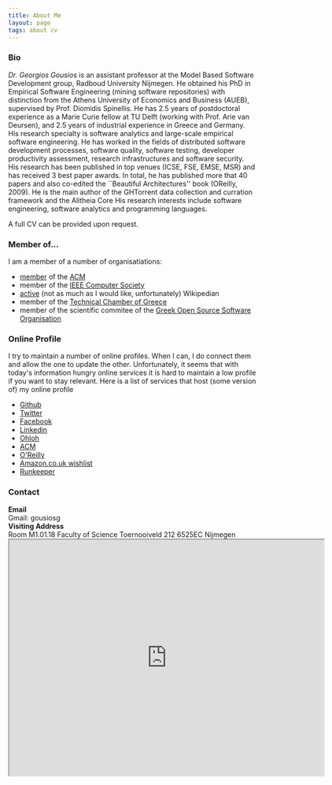 ```yaml
---
title: About Me
layout: page
tags: about cv
---
```


### Bio

*Dr. Georgios Gousios* is an assistant
professor at the Model Based Software Development group, Radboud University
Nijmegen. He obtained his PhD in Empirical Software Engineering (mining software
repositories) with distinction from the Athens University of Economics and
Business (AUEB), supervised by Prof. Diomidis Spinellis. He has 2.5 years of
postdoctoral experience as a Marie Curie fellow at TU Delft (working with Prof. Arie van Deursen), and 2.5 years of industrial experience in
Greece and Germany. His research specialty is software analytics and large-scale
empirical software engineering. He has worked in the fields of distributed
software development processes, software quality, software testing, developer
productivity assessment, research infrastructures and software security. His
research has been published in top venues (ICSE, FSE, EMSE, MSR) and has
received 3 best paper awards. In total, he has published more that 40 papers and
also co-edited the ``Beautiful Architectures'' book (OReilly, 2009). He
is the main author of the GHTorrent data collection and curration framework and
the Alitheia Core His
research interests include software engineering, software analytics and
programming languages.


A full CV can be provided upon request.

### Member of...

I am a member of a number of organisatiations:

* [member](http://portal.acm.org/author_page.cfm?id=81351592431) of the [ACM](http://www.acm.org)
* member of the [IEEE Computer Society](http://www.computer.org)
* [active](http://en.wikipedia.org/wiki/User:Gousiosg) (not as much as I would like, unfortunately) Wikipedian
* member of the [Technical Chamber of Greece](http://www.tee.gr)
* member of the scientific commitee of the [Greek Open Source Software Organisation](http://ellak.gr/)

### Online Profile

I try to maintain a number of online profiles. When I can, I do connect
them and allow the one to update the other. Unfortunately, it seems
that with today's information hungry online services it is hard to
maintain a low profile if you want to stay relevant. Here is a list of
services that host (some version of) my online profile

* [Github](https://github.com/gousiosg)
* [Twitter](http://twitter.com/gousiosg)
* [Facebook](http://www.facebook.com/gousiosg)
* [Linkedin](http://www.linkedin.com/in/georgiosgousios)
* [Ohloh](http://www.ohloh.net/accounts/gousiosg)
* [ACM](http://portal.acm.org/author_page.cfm?id=81351592431)
* [O'Reilly](http://www.oreillynet.com/pub/au/3473)
* [Amazon.co.uk wishlist](http://www.amazon.co.uk/wishlist/2ONAREYL5GL9S)
* [Runkeeper](http://runkeeper.com/user/gousiosg/profile)

### Contact

<div class="row">
  <div class="span3">
    <div class="row">
      <div class="span1">
        <b>Email</b>
      </div>
      <div class="span2">
        Gmail: gousiosg
      </div>
    </div>
     <div class="row">
      <div class="span1">
        <b>Visiting Address</b>
      </div>
      <div class="span2">
        Room M1.01.18
        Faculty of Science
        Toernooiveld 212
        6525EC Nijmegen
      </div>
    </div>
  </div>
  <div class="span9">
   <iframe src="https://www.google.com/maps/d/embed?mid=zfY4c9hpEs6M.kClcleuVj1w8" width="640" height="480"></iframe>
  </div>
</div>

